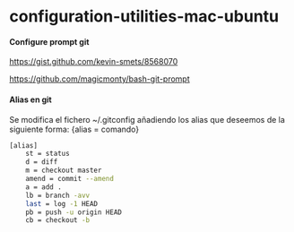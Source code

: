 # configuration-utilities-mac-ubuntu

#### Configure prompt git 

https://gist.github.com/kevin-smets/8568070

https://github.com/magicmonty/bash-git-prompt


#### Alias en git 

Se modifica el fichero ~/.gitconfig añadiendo los alias que deseemos de la siguiente forma: {alias = comando}
```bash
[alias]
    st = status
    d = diff
    m = checkout master
    amend = commit --amend
    a = add .
    lb = branch -avv
    last = log -1 HEAD
    pb = push -u origin HEAD
    cb = checkout -b
```
